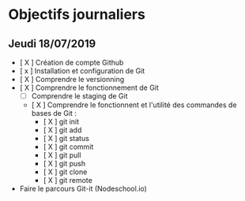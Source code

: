 # Objectifs journaliers

## Jeudi 18/07/2019


* [ X ] Création de compte Github
* [ x ] Installation et configuration de Git
* [ X ] Comprendre le versionning
* [ X ] Comprendre le fonctionnement de Git
  * [ ] Comprendre le staging de Git
  * [ X ] Comprendre le fonctionnent et l'utilité des commandes de bases de Git :
    * [ X ] git init
    * [ X ] git add
    * [ X ] git status
    * [ X ] git commit
    * [ X ] git pull
    * [ X ] git push
    * [ X ] git clone
    * [ X ] git remote
* Faire le parcours Git-it (Nodeschool.io)
